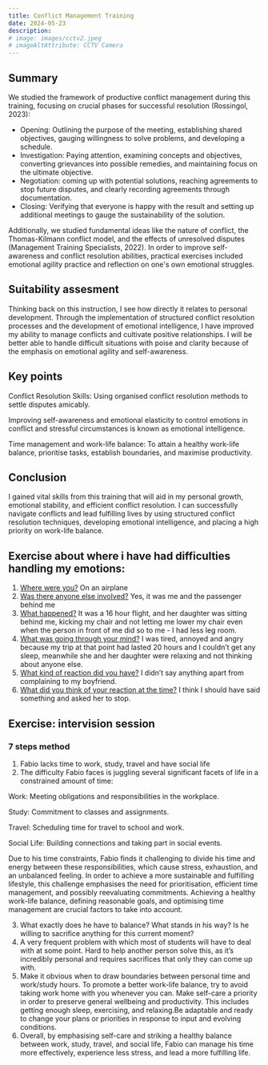```yaml
---
title: Conflict Management Training
date: 2024-05-23
description: 
# image: images/cctv2.jpeg
# imageAltAttribute: CCTV Camera
---
```


## Summary
We studied the framework of productive conflict management during this training, focusing on crucial phases for successful resolution (Rossingol, 2023):

- Opening: Outlining the purpose of the meeting, establishing shared objectives, gauging willingness to solve problems, and developing a schedule.
- Investigation: Paying attention, examining concepts and objectives, converting grievances into possible remedies, and maintaining focus on the ultimate objective.
- Negotiation: coming up with potential solutions, reaching agreements to stop future disputes, and clearly recording agreements through documentation.
- Closing: Verifying that everyone is happy with the result and setting up additional meetings to gauge the sustainability of the solution.

Additionally, we studied fundamental ideas like the nature of conflict, the Thomas-Kilmann conflict model, and the effects of unresolved disputes (Management Training Specialists, 2022). In order to improve self-awareness and conflict resolution abilities, practical exercises included emotional agility practice and reflection on one's own emotional struggles. 

## Suitability assesment
Thinking back on this instruction, I see how directly it relates to personal development. Through the implementation of structured conflict resolution processes and the development of emotional intelligence, I have improved my ability to manage conflicts and cultivate positive relationships. I will be better able to handle difficult situations with poise and clarity because of the emphasis on emotional agility and self-awareness.

## Key points
Conflict Resolution Skills: Using organised conflict resolution methods to settle disputes amicably.

Improving self-awareness and emotional elasticity to control emotions in conflict and stressful circumstances is known as emotional intelligence.

Time management and work-life balance: To attain a healthy work-life balance, prioritise tasks, establish boundaries, and maximise productivity.

## Conclusion
I gained vital skills from this training that will aid in my personal growth, emotional stability, and efficient conflict resolution. I can successfully navigate conflicts and lead fulfilling lives by using structured conflict resolution techniques, developing emotional intelligence, and placing a high priority on work-life balance.

## Exercise about where i have had difficulties handling my emotions:
1. <u>Where were you?</u> On an airplane
2. <u>Was there anyone else involved?</u> Yes, it was me and the passenger behind me
3. <u>What happened?</u> It was a 16 hour flight, and her daughter was sitting behind me, kicking my chair and not letting me lower my chair even when the person in front of me did so to me - I had less leg room.
4. <u>What was going through your mind?</u> I was tired, annoyed and angry because my trip at that point had lasted 20 hours and I couldn’t get any sleep, meanwhile she and her daughter were relaxing and not thinking about anyone else.
5. <u>What kind of reaction did you have?</u> I didn’t say anything apart from complaining to my boyfriend.
6. <u>What did you think of your reaction at the time?</u> I think I should have said something and asked her to stop.

## Exercise: intervision session
### 7 steps method
1. Fabio lacks time to work, study, travel and have social life
2. The difficulty Fabio faces is juggling several significant facets of life in a constrained amount of time:

Work: Meeting obligations and responsibilities in the workplace.

Study: Commitment to classes and assignments.

Travel: Scheduling time for travel to school and work.

Social Life: Building connections and taking part in social events.

Due to his time constraints, Fabio finds it challenging to divide his time and energy between these responsibilities, which cause stress, exhaustion, and an unbalanced feeling. In order to achieve a more sustainable and fulfilling lifestyle, this challenge emphasises the need for prioritisation, efficient time management, and possibly reevaluating commitments. Achieving a healthy work-life balance, defining reasonable goals, and optimising time management are crucial factors to take into account.

3. What exactly does he have to balance? What stands in his way? Is he willing to sacrifice anything for this current moment?
4. A very frequent problem with which most of students will have to deal with at some point. Hard to help another person solve this, as it’s incredibly personal and requires sacrifices that only they can come up with.
5. Make it obvious when to draw boundaries between personal time and work/study hours. To promote a better work-life balance, try to avoid taking work home with you whenever you can. Make self-care a priority in order to preserve general wellbeing and productivity. This includes getting enough sleep, exercising, and relaxing.Be adaptable and ready to change your plans or priorities in response to input and evolving conditions.
6. Overall, by emphasising self-care and striking a healthy balance between work, study, travel, and social life, Fabio can manage his time more effectively, experience less stress, and lead a more fulfilling life. 


